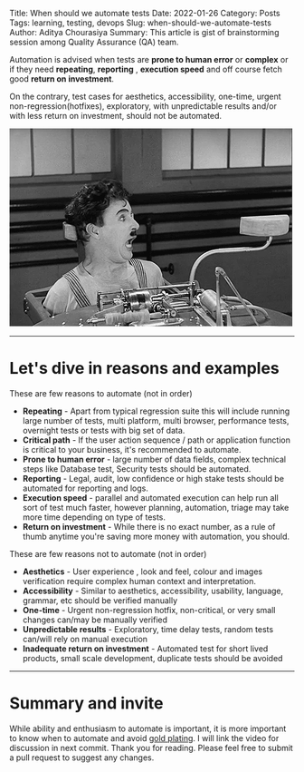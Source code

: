 Title: When should we automate tests
Date: 2022-01-26
Category: Posts
Tags: learning, testing, devops
Slug: when-should-we-automate-tests
Author: Aditya Chourasiya
Summary: This article is gist of brainstorming session among Quality Assurance (QA) team.

Automation is advised when tests are **prone to human error** or **complex** or if they need **repeating**, **reporting** , **execution speed** and off course fetch good **return on investment**. 
   
On the contrary, test cases for aesthetics, accessibility, one-time, urgent non-regression(hotfixes), exploratory, with unpredictable results and/or with less return on investment,  should not be automated. 
   
![Navigating the Future](../images/chapline-automation.gif)

---

# Let's dive in reasons and examples

 These are few reasons to automate (not in order)

- **Repeating** - Apart from typical regression suite this will include running large number of tests, multi platform, multi browser, performance tests, overnight tests or tests with big set of data.
- **Critical path** - If the user action sequence / path or application function is critical to your business, it's recommended to automate.
- **Prone to human error** - large number of data fields, complex technical steps like Database test, Security tests should be automated.
- **Reporting** - Legal, audit, low confidence or high stake tests should be automated for reporting and logs.
- **Execution speed** - parallel and automated execution can help run all sort of test much faster, however planning, automation, triage may take more time depending on type of tests.
- **Return on investment** - While there is no exact number, as a rule of thumb anytime you're saving more money with automation, you should.

 These are few reasons not to automate (not in order)

- **Aesthetics** - User experience , look and feel, colour and images verification require complex human context and interpretation.
- **Accessibility** - Similar to aesthetics, accessibility, usability, language, grammar, etc should be verified manually
- **One-time** - Urgent non-regression hotfix, non-critical, or very small changes can/may be manually verified  
- **Unpredictable results** - Exploratory, time delay tests, random tests can/will rely on manual execution
- **Inadequate return on investment** - Automated test for short lived products, small scale development, duplicate tests should be avoided 

---

# Summary and invite 

While ability and enthusiasm to automate is important, it is more important to know when to automate and avoid [gold plating](https://en.wikipedia.org/wiki/Gold_plating_(project_management)). I will link the video for discussion in next commit. Thank you for reading. Please feel free to submit a pull request to suggest any changes.

